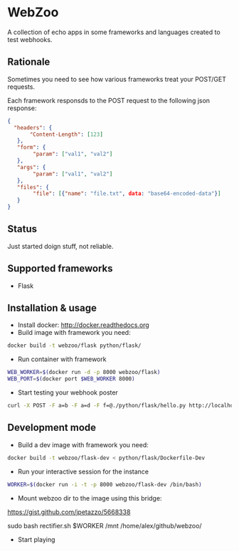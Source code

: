 WebZoo
======

A collection of echo apps in some frameworks and languages
created to test webhooks.

Rationale
---------
Sometimes you need to see how various frameworks treat your POST/GET requests.

Each framework responsds to the POST request to the following
json response:

```json
{
  "headers": {
       "Content-Length": [123]
   },
   "form": {
        "param": ["val1", "val2"]
   },
   "args": {
        "param": ["val1", "val2"]
   },
   "files": {
        "file": [{"name": "file.txt", data: "base64-encoded-data"}]
   }
}
```

Status
------
Just started doign stuff, not reliable.

Supported frameworks
--------------------
* Flask

Installation & usage
---------------------
* Install docker: http://docker.readthedocs.org
* Build image with framework you need:

```bash
docker build -t webzoo/flask python/flask/
```

* Run container with framework

```bash
WEB_WORKER=$(docker run -d -p 8000 webzoo/flask)
WEB_PORT=$(docker port $WEB_WORKER 8000)
```

* Start testing your webhook poster

```bash
curl -X POST -F a=b -F a=d -F f=@./python/flask/hello.py http://localhost:$WEB_PORT
```

Development mode
----------------

* Build a dev image with framework you need:

```bash
docker build -t webzoo/flask-dev < python/flask/Dockerfile-Dev
```

* Run your interactive session for the instance

```bash
WORKER=$(docker run -i -t -p 8000 webzoo/flask-dev /bin/bash)
```

* Mount webzoo dir to the image using this bridge:

https://gist.github.com/jpetazzo/5668338

sudo bash rectifier.sh $WORKER /mnt /home/alex/github/webzoo/

* Start playing
